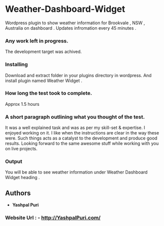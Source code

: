 # Weather-Dashboard-Widget

Wordpress plugin to show weather information for Brookvale , NSW , Australia on dashboard . Updates infromation every 45 minutes .

### Any work left in progress.
The development target was achived.

### Installing

Download and extract folder in your plugins directory in wordpress. And install plugin named Weather Widget .

### How long the test took to complete.
Approx 1.5 hours

### A short paragraph outlining what you thought of the test.
It was a well explained task and was as per my skill-set & expertise. I enjoyed working on it. I like when the instructions are clear in the way these were. Such things acts as a catalyst to the development and produce good results. Looking forward to the same awesome stuff while working with you on live projects. 

### Output

You will be able to see weather information under Weather Dashboard Widget heading .

## Authors

* **Yashpal Puri** 

### Website Url : - http://YashpalPuri.com/
